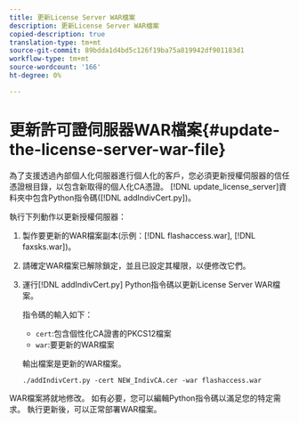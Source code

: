 ```yaml
---
title: 更新License Server WAR檔案
description: 更新License Server WAR檔案
copied-description: true
translation-type: tm+mt
source-git-commit: 89bdda1d4bd5c126f19ba75a819942df901183d1
workflow-type: tm+mt
source-wordcount: '166'
ht-degree: 0%

---
```



# 更新許可證伺服器WAR檔案{#update-the-license-server-war-file}

為了支援透過內部個人化伺服器進行個人化的客戶，您必須更新授權伺服器的信任憑證根目錄，以包含新取得的個人化CA憑證。 [!DNL update_license_server]資料夾中包含Python指令碼([!DNL addIndivCert.py])。

執行下列動作以更新授權伺服器：

1. 製作要更新的WAR檔案副本(示例：[!DNL flashaccess.war], [!DNL faxsks.war])。
1. 請確定WAR檔案已解除鎖定，並且已設定其權限，以便修改它們。
1. 運行[!DNL addIndivCert.py] Python指令碼以更新License Server WAR檔案。

   指令碼的輸入如下：

   * `cert`:包含個性化CA證書的PKCS12檔案
   * `war`:要更新的WAR檔案

   輸出檔案是更新的WAR檔案。

   ```
   ./addIndivCert.py -cert NEW_IndivCA.cer -war flashaccess.war
   ```

WAR檔案將就地修改。 如有必要，您可以編輯Python指令碼以滿足您的特定需求。 執行更新後，可以正常部署WAR檔案。
